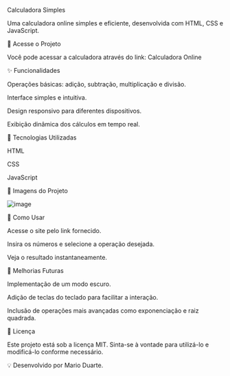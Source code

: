 Calculadora Simples



Uma calculadora online simples e eficiente, desenvolvida com HTML, CSS e JavaScript.

🔗 Acesse o Projeto

Você pode acessar a calculadora através do link: Calculadora Online

✨ Funcionalidades

Operações básicas: adição, subtração, multiplicação e divisão.

Interface simples e intuitiva.

Design responsivo para diferentes dispositivos.

Exibição dinâmica dos cálculos em tempo real.

🚀 Tecnologias Utilizadas

HTML

CSS

JavaScript

📸 Imagens do Projeto

![image](https://github.com/user-attachments/assets/6f8b1d3a-56c8-441c-a1f5-66e6e7898df8)


📌 Como Usar

Acesse o site pelo link fornecido.

Insira os números e selecione a operação desejada.

Veja o resultado instantaneamente.

🔧 Melhorias Futuras

Implementação de um modo escuro.

Adição de teclas do teclado para facilitar a interação.

Inclusão de operações mais avançadas como exponenciação e raiz quadrada.


📄 Licença

Este projeto está sob a licença MIT. Sinta-se à vontade para utilizá-lo e modificá-lo conforme necessário.

💡 Desenvolvido por Mario Duarte.

